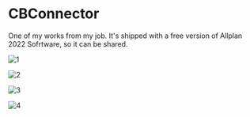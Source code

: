 # CBConnector
One of my works from my job. It's shipped with a free version of Allplan 2022 Sofrtware, so it can be shared.

![1](https://user-images.githubusercontent.com/52013296/145731380-f82e433f-ea5f-4d76-b9c2-591fcca32a6f.PNG)


![2](https://user-images.githubusercontent.com/52013296/145731385-f4484ec2-f956-41f9-80ca-91097b0b1cbb.PNG)


![3](https://user-images.githubusercontent.com/52013296/145731391-0bbe3321-d85f-45e6-b871-f8d675dbbc95.PNG)


![4](https://user-images.githubusercontent.com/52013296/145731420-3664aa58-4e5c-4822-997e-09656f4dd9ff.PNG)

